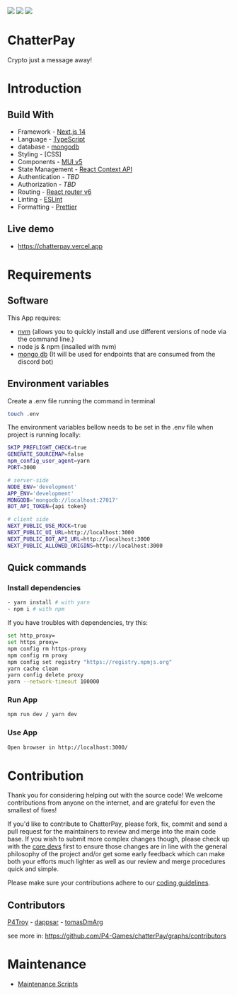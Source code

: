![](https://img.shields.io/badge/NextJs-informational?style=flat&logo=next&logoColor=white&color=6aa6f8)
![](https://img.shields.io/badge/Typescript-informational?style=flat&logo=typescript&logoColor=white&color=6aa6f8)
![](https://img.shields.io/badge/scss-informational?style=flat&logo=scss&logoColor=white&color=6aa6f8)

# ChatterPay

Crypto just a message away!

# Introduction

## Build With

- Framework - [Next.js 14](https://nextjs.org/14)
- Language - [TypeScript](https://www.typescriptlang.org)
- database - [mongodb](https://www.mongodb.com)
- Styling - [CSS]
- Components - [MUI v5](https://mui.com/)
- State Management - [React Context API](https://react.dev/reference/react/useContext)
- Authentication - *TBD*
- Authorization - *TBD*
- Routing - [React router v6](https://reactrouter.com/en/main/start/overview)
- Linting - [ESLint](https://eslint.org)
- Formatting - [Prettier](https://prettier.io)

## Live demo

- <https://chatterpay.vercel.app>

# Requirements

## Software

This App requires:

- [nvm](https://github.com/nvm-sh/nvm) (allows you to quickly install and use different versions of node via the command line.)
- node js & npm (insalled with nvm)
- [mongo db](https://www.mongodb.com/docs/manual/installation/) (It will be used for endpoints that are consumed from the discord bot)

## Environment variables

Create a .env file running the command in terminal

```sh
touch .env
```

The environment variables bellow needs to be set in the .env file when project is running locally:

```sh
SKIP_PREFLIGHT_CHECK=true
GENERATE_SOURCEMAP=false
npm_config_user_agent=yarn
PORT=3000

# server-side
NODE_ENV='development'
APP_ENV='development'
MONGODB='mongodb://localhost:27017'
BOT_API_TOKEN={api token}

# client side
NEXT_PUBLIC_USE_MOCK=true
NEXT_PUBLIC_UI_URL=http://localhost:3000
NEXT_PUBLIC_BOT_API_URL=http://localhost:3000
NEXT_PUBLIC_ALLOWED_ORIGINS=http://localhost:3000
```

## Quick commands

### Install dependencies

```sh
- yarn install # with yarn
- npm i # with npm
```

If you have troubles with dependencies, try this:

```sh
set http_proxy=
set https_proxy=
npm config rm https-proxy
npm config rm proxy
npm config set registry "https://registry.npmjs.org"
yarn cache clean
yarn config delete proxy
yarn --network-timeout 100000
```

### Run App

```sh
npm run dev / yarn dev
```

### Use App

```sh
Open browser in http://localhost:3000/
```

# Contribution

Thank you for considering helping out with the source code! We welcome contributions from anyone on the internet, and are grateful for even the smallest of fixes!

If you'd like to contribute to ChatterPay, please fork, fix, commit and send a pull request for the maintainers to review and merge into the main code base. If you wish to submit more complex changes though, please check up with the [core devs](https://github.com/P4-Games/chatterPay/graphs/contributors) first to ensure those changes are in line with the general philosophy of the project and/or get some early feedback which can make both your efforts much lighter as well as our review and merge procedures quick and simple.

Please make sure your contributions adhere to our [coding guidelines](./.doc/development/coding-guidelines.md).

## Contributors

[P4Troy](https://github.com/mpefaur) - [dappsar](https://github.com/dappsar) - [tomasDmArg](https://github.com/TomasDmArg)

see more in: <https://github.com/P4-Games/chatterPay/graphs/contributors>

# Maintenance

- [Maintenance Scripts](./.doc/maintenance/maintenance-scripts.md)
